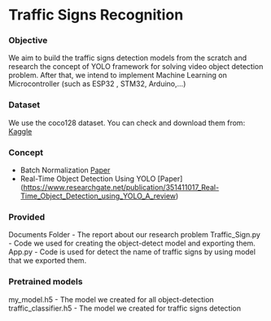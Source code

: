 # Traffic Signs Recognition

### Objective
We aim to build the traffic signs detection models from the scratch and research the concept of YOLO framework for solving video object detection problem.  After that, we intend to implement Machine Learning on Microcontroller (such as ESP32 , STM32, Arduino,...)
### Dataset
We use the coco128 dataset. You can check and download them from: [Kaggle](https://www.kaggle.com/ultralytics/coco128)

### Concept
- Batch Normalization [Paper](https://paperswithcode.com/method/batch-normalization)
- Real-Time Object Detection Using YOLO [Paper] (https://www.researchgate.net/publication/351411017_Real-Time_Object_Detection_using_YOLO_A_review)

### Provided
Documents Folder - The report about our research problem
Traffic_Sign.py - Code we used for creating the object-detect model and exporting them.
App.py - Code is used for detect the name of traffic signs by using model that we exported them.

### Pretrained models
my_model.h5 - The model we created for all object-detection 
traffic_classifier.h5 - The model we created for traffic signs detection
